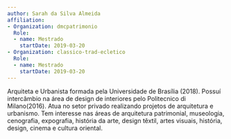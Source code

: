 ```yaml
---
author: Sarah da Silva Almeida
affiliation:
- Organization: dmcpatrimonio
  Role:
  - name: Mestrado
    startDate: 2019-03-20
- Organization: classico-trad-ecletico
  Role:
  - name: Mestrado
    startDate: 2019-03-20
---
```


Arquiteta e Urbanista formada pela Universidade de Brasília (2018).
Possuí intercâmbio na área de design de interiores pelo Politecnico di
Milano(2016). Atua no setor privado realizando projetos de arquitetura e
urbanismo. Tem interesse nas áreas de arquitetura patrimonial,
museologia, cenografia, expografia, história da arte, design têxtil,
artes visuais, história, design, cinema e cultura oriental. 

